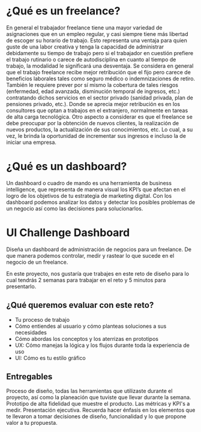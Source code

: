 # ¿Qué es un freelance?
En general el trabajador freelance tiene una mayor variedad de asignaciones que en un empleo regular, y casi siempre tiene más libertad de escoger su horario de trabajo. Esto representa una ventaja para quien guste de una labor creativa y tenga la capacidad de administrar debidamente su tiempo de trabajo pero si el trabajador en cuestión prefiere el trabajo rutinario o carece de autodisciplina en cuanto al tiempo de trabajo, la modalidad le significará una desventaja. 
Se considera en general que el trabajo freelance recibe mejor retribución que el fijo pero carece de beneficios laborales tales como seguro médico o indemnizaciones de retiro. También le requiere prever por sí mismo la cobertura de tales riesgos (enfermedad, edad avanzada, disminución temporal de ingresos, etc.) contratando dichos servicios en el sector privado (sanidad privada, plan de pensiones privado, etc.). Donde se aprecia mejor retribución es en los consultores que optan a trabajos en el extranjero, normalmente en tareas de alta carga tecnológica.
Otro aspecto a considerar es que el freelance se debe preocupar por la obtención de nuevos clientes, la realización de nuevos productos, la actualización de sus conocimientos, etc. Lo cual, a su vez, le brinda la oportunidad de incrementar sus ingresos e incluso la de iniciar una empresa.

# ¿Qué es un dashboard?
Un dashboard o cuadro de mando es una herramienta de business intelligence, que representa de manera visual los KPI’s que afectan en el logro de los objetivos de tu estrategia de marketing digital. Con los dashboard podemos analizar los datos y detectar los posibles problemas de un negocio así como las decisiones para solucionarlos.

# UI Challenge Dashboard
Diseña un dashboard de administración de negocios para un freelance.
De que manera podemos controlar, medir y rastear lo que sucede en el negocio de un freelance.

En este proyecto, nos gustaría que trabajes en este reto de diseño para lo cual tendrás 2 semanas para trabajar en el reto y 5 minutos para presentarlo.

## ¿Qué queremos evaluar con este reto?
- Tu proceso de trabajo
- Cómo entiendes al usuario y cómo planteas soluciones a sus necesidades
- Cómo abordas los conceptos y los aterrizas en prototipos
- UX: Cómo manejas la lógica y los flujos durante toda la experiencia de uso
- UI: Cómo es tu estilo gráfico

## Entregables

Proceso de diseño, todas las herramientas que utilizaste durante el proyecto, así como la planeación que tuviste que llevar durante la semana.
Prototipo de alta fidelidad que muestre el producto.
Las métricas y KPI's a medir.
Presentación ejecutiva.
Recuerda hacer énfasis en los elementos que te llevaron a tomar decisiones de diseño, funcionalidad y lo que propone valor a tu propuesta.


